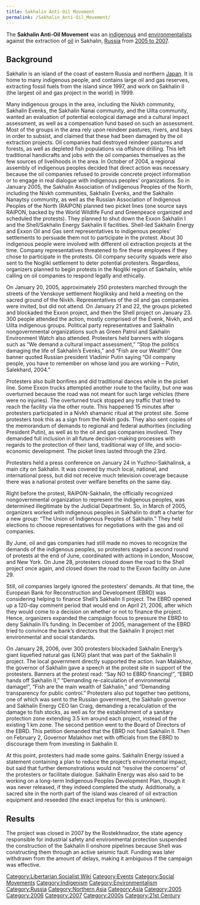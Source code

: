 ```yaml
---
title: Sakhalin Anti-Oil Movement
permalink: /Sakhalin_Anti-Oil_Movement/
---
```


The **Sakhalin Anti-Oil Movement** was an
[indigenous](Indigenism "wikilink") and
[environmentalists](Environmentalism "wikilink") against the extraction
of [oil](Fossil_Fuels "wikilink") in Sakhalin,
[Russia](Russia "wikilink") from [2005 to
2007](Timeline_of_Libertarian_Socialism_in_Northern_Asia "wikilink").

## Background

Sakhalin is an island of the coast of eastern Russia and northern
[Japan](Japan "wikilink"). It is home to many indigenous people, and
contains large oil and gas reserves, extracting fossil fuels from the
island since 1997, and work on Sakhalin II (the largest oil and gas
project in the world) in 1999.

Many indigenous groups in the area, including the Nivkh community,
Sakhalin Evenks, the Sakhalin Nanai community, and the Uilta community,
wanted an evaluation of potential ecological damage and a cultural
impact assessment, as well as a compensation fund based on such an
assessment. Most of the groups in the area rely upon reindeer pastures,
rivers, and bays in order to subsist, and claimed that these had been
damaged by the oil extraction projects. Oil companies had destroyed
reindeer pastures and forests, as well as depleted fish populations via
offshore drilling. This left traditional handicrafts and jobs with the
oil companies themselves as the few sources of livelihoods in the area.
In October of 2004, a regional assembly of indigenous peoples decided
that direct action was necessary because the oil companies refused to
provide concrete project information or to engage in real dialogue with
indigenous peoples’ organizations. So in January 2005, the Sakhalin
Association of Indigenous Peoples of the North, including the Nivkh
communities, Sakhalin Evenks, and the Sakhalin Nanaytsy community, as
well as the Russian Association of Indigenous Peoples of the North
(RAIPON) planned two picket lines (one source says RAIPON, backed by the
World Wildlife Fund and Greenpeace organized and scheduled the
protests). They planned to shut down the Exxon Sakhalin I and the
Shell/Sakhalin Energy Sakhalin II facilities. Shell-led Sakhalin Energy
and Exxon Oil and Gas sent representatives to indigenous peoples’
settlements to persuade them not to participate in the protest. About 30
indigenous people were involved with different oil extraction projects
at the time. Company representatives threatened to fire these employees
if they chose to participate in the protests. Oil company security
squads were also sent to the Nogliki settlement to deter potential
protesters. Regardless, organizers planned to begin protests in the
Nogliki region of Sakhalin, while calling on oil companies to respond
legally and ethically.

On January 20, 2005, approximately 250 protesters marched through the
streets of the Venskoye settlement Nogliksky and held a meeting on the
sacred ground of the Nivkh. Representatives of the oil and gas companies
were invited, but did not attend. On January 21 and 22, the groups
picketed and blockaded the Exxon project, and then the Shell project on
January 23. 300 people attended the action, mostly comprised of the
Evenk, Nivkh, and Uilta indigenous groups. Political party
representatives and Sakhalin nongovernmental organizations such as Green
Patrol and Sakhalin Environment Watch also attended. Protesters held
banners with slogans such as “We demand a cultural impact assessment,”
“Stop the politics damaging the life of Sakhalin’s Evenks,” and “Fish
are our Wealth!” One banner quoted Russian president Vladimir Putin
saying “Oil company people, you have to remember on whose land you are
working – Putin, Salekhard, 2004.”

Protesters also built bonfires and did traditional dances while in the
picket line. Some Exxon trucks attempted another route to the facility,
but one was overturned because the road was not meant for such large
vehicles (there were no injuries). The overturned truck stopped any
traffic that tried to reach the facility via the other route. This
happened 15 minutes after protesters participated in a Nivkh shamanic
ritual at the protest site. Some protesters took this as a sign from the
Nivkh gods. They also sent copies of the memorandum of demands to
regional and federal authorities (including President Putin), as well as
to the oil and gas companies involved. They demanded full inclusion in
all future decision-making processes with regards to the protection of
their land, traditional way of life, and socio-economic development. The
picket lines lasted through the 23rd.

Protesters held a press conference on January 24 in Yuzhno-Sakhalinsk, a
main city on Sakhalin. It was covered by much local, national, and
international press, but did not receive much television coverage
because there was a national protest over welfare benefits on the same
day.

Right before the protest, RAIPON-Sakhalin, the officially recognized
nongovernmental organization to represent the indigenous peoples, was
determined illegitimate by the Judicial Department. So, in March of
2005, organizers worked with indigenous peoples in Sakhalin to draft a
charter for a new group: “The Union of Indigenous Peoples of Sakhalin.”
They held elections to choose representatives for negotiations with the
gas and oil companies.

By June, oil and gas companies had still made no moves to recognize the
demands of the indigenous peoples, so protesters staged a second round
of protests at the end of June, coordinated with actions in London,
Moscow, and New York. On June 28, protesters closed down the road to the
Shell project once again, and closed down the road to the Exxon facility
on June 29.

Still, oil companies largely ignored the protesters’ demands. At that
time, the European Bank for Reconstruction and Development (EBRD) was
considering helping to finance Shell’s Sakhalin II project. The EBRD
opened up a 120-day comment period that would end on April 21, 2006,
after which they would come to a decision on whether or not to finance
the project. Hence, organizers expanded the campaign focus to pressure
the EBRD to deny Sakhalin II’s funding. In December of 2005, management
of the EBRD tried to convince the bank’s directors that the Sakhalin II
project met environmental and social standards.

On January 28, 2006, over 300 protesters blockaded Sakhalin Energy’s
giant liquefied natural gas (LNG) plant that was part of the Sakhalin II
project. The local government directly supported the action. Ivan
Malakhov, the governor of Sakhalin gave a speech at the protest site in
support of the protesters. Banners at the protest read: “Say NO to EBRD
financing!”, “EBRD hands off Sakhalin II,” “Demanding re-calculation of
environmental damage!”, “Fish are the main wealth of Sakhalin,” and
“Demanding transparency for public control.” Protesters also put
together two petitions, one of which was sent to the Russian government,
the Sakhalin governor and Sakhalin Energy CEO Ian Craig, demanding a
recalculation of the damage to fish stocks, as well as for the
establishment of a sanitary protection zone extending 3.5 km around each
project, instead of the existing 1 km zone. The second petition went to
the Board of Directors of the EBRD. This petition demanded that the EBRD
not fund Sakhalin II. Then on February 2, Governor Malakhov met with
officials from the EBRD to discourage them from investing in Sakhalin
II.

At this point, protesters had made some gains. Sakhalin Energy issued a
statement containing a plan to reduce the project’s environmental
impact, but said that further demonstrations would not “resolve the
concerns” of the protesters or facilitate dialogue. Sakhalin Energy was
also said to be working on a long-term Indigenous Peoples Development
Plan, though it was never released, if they indeed completed the study.
Additionally, a sacred site in the north part of the island was cleared
of oil extraction equipment and reseeded (the exact impetus for this is
unknown).

## Results

The project was closed in 2007 by the Rostekhnadzor, the state agency
responsible for industrial safety and environmental protection suspended
the construction of the Sakhalin II onshore pipelines because Shell was
constructing them through an active seismic fault. Funding was later
withdrawn from the amount of delays, making it ambiguous if the campaign
was effective.

[Category:Libertarian Socialist
Wiki](Category:Libertarian_Socialist_Wiki "wikilink")
[Category:Events](Category:Events "wikilink") [Category:Social
Movements](Category:Social_Movements "wikilink")
[Category:Indigenism](Category:Indigenism "wikilink")
[Category:Environmentalism](Category:Environmentalism "wikilink")
[Category:Russia](Category:Russia "wikilink") [Category:Northern
Asia](Category:Northern_Asia "wikilink")
[Category:Asia](Category:Asia "wikilink")
[Category:2005](Category:2005 "wikilink")
[Category:2006](Category:2006 "wikilink")
[Category:2007](Category:2007 "wikilink")
[Category:2000s](Category:2000s "wikilink") [Category:21st
Century](Category:21st_Century "wikilink")